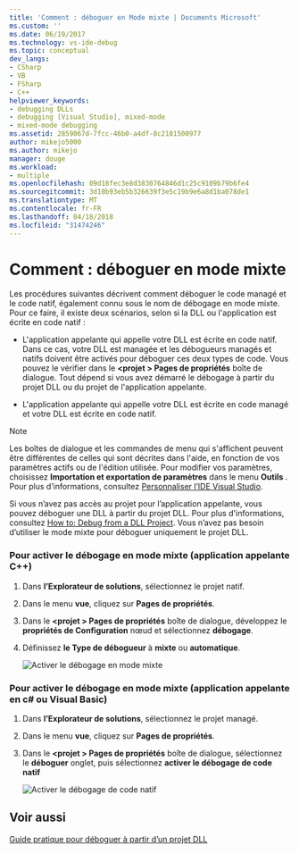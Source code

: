```yaml
---
title: 'Comment : déboguer en Mode mixte | Documents Microsoft'
ms.custom: ''
ms.date: 06/19/2017
ms.technology: vs-ide-debug
ms.topic: conceptual
dev_langs:
- CSharp
- VB
- FSharp
- C++
helpviewer_keywords:
- debugging DLLs
- debugging [Visual Studio], mixed-mode
- mixed-mode debugging
ms.assetid: 2859067d-7fcc-46b0-a4df-8c2101500977
author: mikejo5000
ms.author: mikejo
manager: douge
ms.workload:
- multiple
ms.openlocfilehash: 09d18fec3e8d3830764846d1c25c9109b79b6fe4
ms.sourcegitcommit: 3d10b93eb5b326639f3e5c19b9e6a8d1ba078de1
ms.translationtype: MT
ms.contentlocale: fr-FR
ms.lasthandoff: 04/18/2018
ms.locfileid: "31474246"
---
```

# <a name="how-to-debug-in-mixed-mode"></a>Comment : déboguer en mode mixte
Les procédures suivantes décrivent comment déboguer le code managé et le code natif, également connu sous le nom de débogage en mode mixte. Pour ce faire, il existe deux scénarios, selon si la DLL ou l'application est écrite en code natif :  
  
-   L'application appelante qui appelle votre DLL est écrite en code natif. Dans ce cas, votre DLL est managée et les débogueurs managés et natifs doivent être activés pour déboguer ces deux types de code. Vous pouvez le vérifier dans le  **\<projet > Pages de propriétés** boîte de dialogue. Tout dépend si vous avez démarré le débogage à partir du projet DLL ou du projet de l'application appelante.  
  
-   L'application appelante qui appelle votre DLL est écrite en code managé et votre DLL est écrite en code natif.  
  
> [!NOTE]
>  Les boîtes de dialogue et les commandes de menu qui s'affichent peuvent être différentes de celles qui sont décrites dans l'aide, en fonction de vos paramètres actifs ou de l'édition utilisée. Pour modifier vos paramètres, choisissez **Importation et exportation de paramètres** dans le menu **Outils** . Pour plus d’informations, consultez [Personnaliser l’IDE Visual Studio](../ide/personalizing-the-visual-studio-ide.md).

Si vous n’avez pas accès au projet pour l’application appelante, vous pouvez déboguer une DLL à partir du projet DLL. Pour plus d'informations, consultez [How to: Debug from a DLL Project](../debugger/how-to-debug-from-a-dll-project.md). Vous n’avez pas besoin d’utiliser le mode mixte pour déboguer uniquement le projet DLL.
  
### <a name="to-enable-mixed-mode-debugging-c-calling-app"></a>Pour activer le débogage en mode mixte (application appelante C++)  
  
1.  Dans **l’Explorateur de solutions**, sélectionnez le projet natif.
  
2.  Dans le menu **vue**, cliquez sur **Pages de propriétés**.
  
3.  Dans le  **\<projet > Pages de propriétés** boîte de dialogue, développez le **propriétés de Configuration** nœud et sélectionnez **débogage**.  
  
4.  Définissez **le Type de débogueur** à **mixte** ou **automatique**.

    ![Activer le débogage en mode mixte](../debugger/media/dbg-mixed-mode-from-native.png "activer le débogage en mode mixte")

### <a name="to-enable-mixed-mode-debugging-c-or-vb-calling-app"></a>Pour activer le débogage en mode mixte (application appelante en c# ou Visual Basic)   
  
1.  Dans **l’Explorateur de solutions**, sélectionnez le projet managé.  
  
2.  Dans le menu **vue**, cliquez sur **Pages de propriétés**.  
  
3.  Dans le  **\<projet > Pages de propriétés** boîte de dialogue, sélectionnez le **déboguer** onglet, puis sélectionnez **activer le débogage de code natif**

    ![Activer le débogage de code natif](../debugger/media/dbg-mixed-mode-from-csharp.png "activer le débogage de code natif")
  
## <a name="see-also"></a>Voir aussi  
 [Guide pratique pour déboguer à partir d’un projet DLL](../debugger/how-to-debug-from-a-dll-project.md)